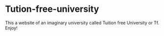 # Tution-free-university
This a website of an imaginary university called Tuition free University or Tf. Enjoy!
